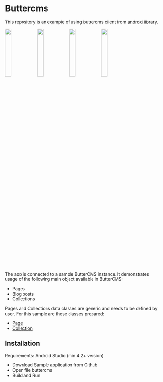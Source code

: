 # Buttercms
This repository is an example of using buttercms client from [android library](https://github.com/ButterCMS/buttercms-kotlin).

<img src="https://github.com/deAnnaa/buttercms/blob/master/screenshots/screenshot.png" width=20% height=20%> <img src="https://github.com/deAnnaa/buttercms/blob/master/screenshots/screenshot_1.png" width=20% height=20%> <img src="https://github.com/deAnnaa/buttercms/blob/master/screenshots/screenshot_2.png" width=20% height=20%> <img src="https://github.com/deAnnaa/buttercms/blob/master/screenshots/screenshot_3.png" width=20% height=20%>

The app is connected to a sample ButterCMS instance. It demonstrates usage of the following main object available in ButterCMS:
- Pages
- Blog posts
- Collections

Pages and Collections data classes are generic and needs to be defined by user. 
For this sample are these classes prepared: 
- [Page](https://github.com/deAnnaa/buttercms/blob/master/app/src/main/java/com/example/buttercms/model/Page.kt)
- [Collection](https://github.com/deAnnaa/buttercms/blob/master/app/src/main/java/com/example/buttercms/model/Collection.kt)


## Installation
Requirements: Android Studio (min 4.2+ version)
- Download Sample application from Github
- Open file buttercms
- Build and Run

